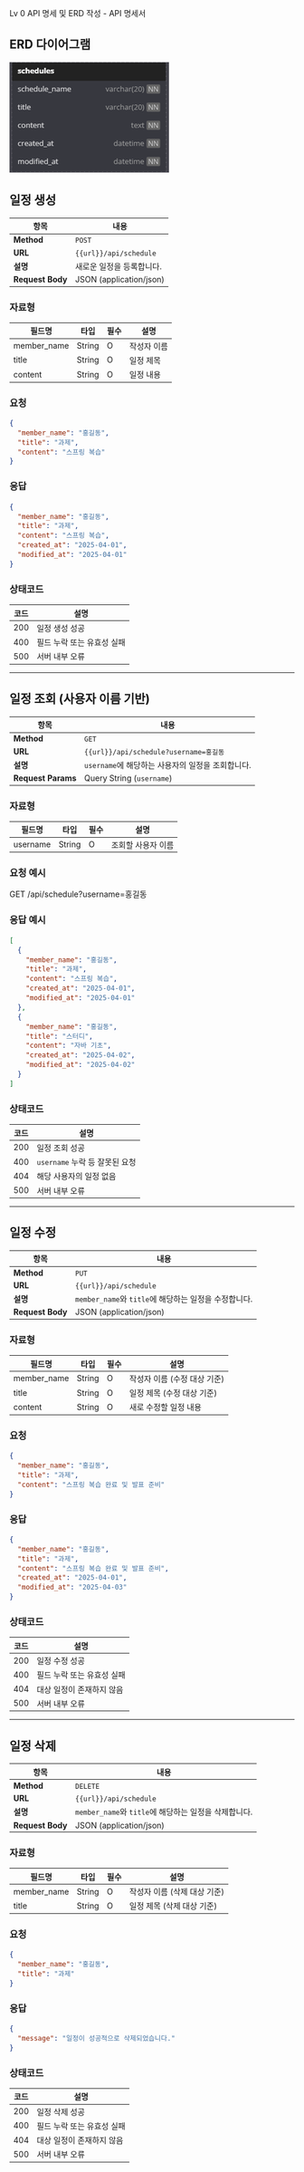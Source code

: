 Lv 0 API 명세 및 ERD 작성 - API 명세서

## ERD 다이어그램
![img.png](img.png)

## 일정 생성
| 항목         | 내용                           |
|--------------|--------------------------------|
| **Method**   | `POST`                         |
| **URL**      | `{{url}}/api/schedule`         |
| **설명**     | 새로운 일정을 등록합니다.       |
| **Request Body** | JSON (application/json)     |

### 자료형
| 필드명        | 타입     | 필수 | 설명         |
|---------------|----------|----|--------------|
| member_name   | String   | O  | 작성자 이름   |
| title         | String   | O  | 일정 제목     |
| content       | String   | O  | 일정 내용     |

### 요청
```json
{
  "member_name": "홍길동",
  "title": "과제",
  "content": "스프링 복습"
}
```

### 응답
```json
{
  "member_name": "홍길동",
  "title": "과제",
  "content": "스프링 복습",
  "created_at": "2025-04-01",
  "modified_at": "2025-04-01"
}
```
### 상태코드
| 코드  | 설명              |
| --- | --------------- |
| 200 | 일정 생성 성공        |
| 400 | 필드 누락 또는 유효성 실패 |
| 500 | 서버 내부 오류        |

---
## 일정 조회 (사용자 이름 기반)
| 항목         | 내용                                            |
|--------------|-------------------------------------------------|
| **Method**   | `GET`                                           |
| **URL**      | `{{url}}/api/schedule?username=홍길동`          |
| **설명**     | `username`에 해당하는 사용자의 일정을 조회합니다. |
| **Request Params** | Query String (`username`)                |

### 자료형
| 필드명     | 타입     | 필수 | 설명               |
|------------|----------|------|--------------------|
| username   | String   | O    | 조회할 사용자 이름   |

### 요청 예시
GET /api/schedule?username=홍길동

### 응답 예시
```json
[
  {
    "member_name": "홍길동",
    "title": "과제",
    "content": "스프링 복습",
    "created_at": "2025-04-01",
    "modified_at": "2025-04-01"
  },
  {
    "member_name": "홍길동",
    "title": "스터디",
    "content": "자바 기초",
    "created_at": "2025-04-02",
    "modified_at": "2025-04-02"
  }
]
```
### 상태코드
| 코드  | 설명                     |
| --- | ---------------------- |
| 200 | 일정 조회 성공               |
| 400 | `username` 누락 등 잘못된 요청 |
| 404 | 해당 사용자의 일정 없음          |
| 500 | 서버 내부 오류               |

---
## 일정 수정
| 항목         | 내용                                             |
|--------------|--------------------------------------------------|
| **Method**   | `PUT`                                            |
| **URL**      | `{{url}}/api/schedule`                           |
| **설명**     | `member_name`와 `title`에 해당하는 일정을 수정합니다. |
| **Request Body** | JSON (application/json)                     |

### 자료형
| 필드명       | 타입     | 필수 | 설명                        |
|--------------|----------|------|-----------------------------|
| member_name  | String   | O    | 작성자 이름 (수정 대상 기준) |
| title        | String   | O    | 일정 제목 (수정 대상 기준)   |
| content      | String   | O    | 새로 수정할 일정 내용         |

### 요청
```json
{
  "member_name": "홍길동",
  "title": "과제",
  "content": "스프링 복습 완료 및 발표 준비"
}
```
### 응답
```json
{
  "member_name": "홍길동",
  "title": "과제",
  "content": "스프링 복습 완료 및 발표 준비",
  "created_at": "2025-04-01",
  "modified_at": "2025-04-03"
}
```

### 상태코드
| 코드  | 설명              |
| --- | --------------- |
| 200 | 일정 수정 성공        |
| 400 | 필드 누락 또는 유효성 실패 |
| 404 | 대상 일정이 존재하지 않음  |
| 500 | 서버 내부 오류        |

---
## 일정 삭제
| 항목         | 내용                                              |
|--------------|---------------------------------------------------|
| **Method**   | `DELETE`                                          |
| **URL**      | `{{url}}/api/schedule`                            |
| **설명**     | `member_name`와 `title`에 해당하는 일정을 삭제합니다. |
| **Request Body** | JSON (application/json)                      |

### 자료형
| 필드명       | 타입     | 필수 | 설명                        |
|--------------|----------|------|-----------------------------|
| member_name  | String   | O    | 작성자 이름 (삭제 대상 기준) |
| title        | String   | O    | 일정 제목 (삭제 대상 기준)   |

### 요청
```json
{
  "member_name": "홍길동",
  "title": "과제"
}
```
### 응답
```json
{
  "message": "일정이 성공적으로 삭제되었습니다."
}
```
### 상태코드
| 코드  | 설명              |
| --- | --------------- |
| 200 | 일정 삭제 성공        |
| 400 | 필드 누락 또는 유효성 실패 |
| 404 | 대상 일정이 존재하지 않음  |
| 500 | 서버 내부 오류        |

